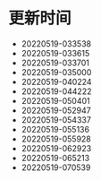 # 更新时间
* 20220519-033538
* 20220519-033615
* 20220519-033701
* 20220519-035000
* 20220519-040224
* 20220519-044222
* 20220519-050401
* 20220519-052947
* 20220519-054337
* 20220519-055136
* 20220519-055928
* 20220519-062923
* 20220519-065213
* 20220519-070539
